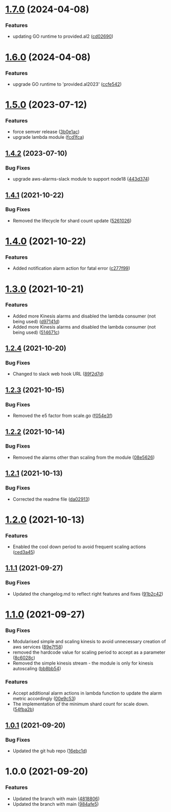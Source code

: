 # [1.7.0](http://bitbucket.org/adaptavistlabs/module-kinesis-stream/compare/v1.6.0...v1.7.0) (2024-04-08)


### Features

* updating GO runtime to provided.al2 ([cd02690](http://bitbucket.org/adaptavistlabs/module-kinesis-stream/commits/cd02690ba4eb0737630eeabf4944b4a55bc5a54c))

# [1.6.0](http://bitbucket.org/adaptavistlabs/module-kinesis-stream/compare/v1.5.0...v1.6.0) (2024-04-08)


### Features

* upgrade GO runtime to 'provided.al2023' ([ccfe542](http://bitbucket.org/adaptavistlabs/module-kinesis-stream/commits/ccfe542c9c8dc6451850a0ee774a5fb555e56140))

# [1.5.0](http://bitbucket.org/adaptavistlabs/module-kinesis-stream/compare/v1.4.2...v1.5.0) (2023-07-12)


### Features

* force semver release ([3b0e1ac](http://bitbucket.org/adaptavistlabs/module-kinesis-stream/commits/3b0e1ac283953c946ead9aef56fd583766ffcb9f))
* upgrade lambda module ([fcd1fca](http://bitbucket.org/adaptavistlabs/module-kinesis-stream/commits/fcd1fca4d19ee31508eed4942b4bd676e522df44))

## [1.4.2](http://bitbucket.org/adaptavistlabs/module-kinesis-stream/compare/v1.4.1...v1.4.2) (2023-07-10)


### Bug Fixes

* upgrade aws-alarms-slack module to support node18 ([443d374](http://bitbucket.org/adaptavistlabs/module-kinesis-stream/commits/443d374a0d7e399ad9ebf201179b01378205ce24))

## [1.4.1](http://bitbucket.org/adaptavistlabs/module-kinesis-stream/compare/v1.4.0...v1.4.1) (2021-10-22)


### Bug Fixes

* Removed the lifecycle for shard count update ([5261026](http://bitbucket.org/adaptavistlabs/module-kinesis-stream/commits/5261026478e898f14c317dc71d443251f9516208))

# [1.4.0](http://bitbucket.org/adaptavistlabs/module-kinesis-stream/compare/v1.3.0...v1.4.0) (2021-10-22)


### Features

* Added notification alarm action for fatal error ([c277f99](http://bitbucket.org/adaptavistlabs/module-kinesis-stream/commits/c277f997b25a3f48cf01662eea39847074da0271))

# [1.3.0](http://bitbucket.org/adaptavistlabs/module-kinesis-stream/compare/v1.2.4...v1.3.0) (2021-10-21)


### Features

* Added more Kinesis alarms and disabled the lambda consumer (not being used) ([d97141d](http://bitbucket.org/adaptavistlabs/module-kinesis-stream/commits/d97141dfd3d744383c9d9dc54c2cf6174bc41fe1))
* Added more Kinesis alarms and disabled the lambda consumer (not being used) ([514671c](http://bitbucket.org/adaptavistlabs/module-kinesis-stream/commits/514671c08c1f3e17ec5fdc957ad36dd698e63619))

## [1.2.4](http://bitbucket.org/adaptavistlabs/module-kinesis-stream/compare/v1.2.3...v1.2.4) (2021-10-20)


### Bug Fixes

* Changed to slack web hook URL ([89f2d7d](http://bitbucket.org/adaptavistlabs/module-kinesis-stream/commits/89f2d7d5a0e42421741a94a29a20a7e6f475198e))

## [1.2.3](http://bitbucket.org/adaptavistlabs/module-kinesis-stream/compare/v1.2.2...v1.2.3) (2021-10-15)


### Bug Fixes

* Removed the e5 factor from scale.go ([f054e3f](http://bitbucket.org/adaptavistlabs/module-kinesis-stream/commits/f054e3f4e008cf5913ee6e2da0f7d3b3d480f099))

## [1.2.2](http://bitbucket.org/adaptavistlabs/module-kinesis-stream/compare/v1.2.1...v1.2.2) (2021-10-14)


### Bug Fixes

* Removed the alarms other than scaling from the module ([08e5626](http://bitbucket.org/adaptavistlabs/module-kinesis-stream/commits/08e5626204927a27e041319556e8fca52b0c4b69))

## [1.2.1](http://bitbucket.org/adaptavistlabs/module-kinesis-stream/compare/v1.2.0...v1.2.1) (2021-10-13)


### Bug Fixes

* Corrected the readme file ([da02913](http://bitbucket.org/adaptavistlabs/module-kinesis-stream/commits/da0291349b989c27d05318142b922fad09fffc13))

# [1.2.0](http://bitbucket.org/adaptavistlabs/module-kinesis-stream/compare/v1.1.1...v1.2.0) (2021-10-13)


### Features

* Enabled the cool down period to avoid frequent scaling actions ([ced3a45](http://bitbucket.org/adaptavistlabs/module-kinesis-stream/commits/ced3a45013f8a4cf8f9c3607469d8a32ed9094cd))

## [1.1.1](http://bitbucket.org/adaptavistlabs/module-kinesis-stream/compare/v1.1.0...v1.1.1) (2021-09-27)


### Bug Fixes

* Updated the changelog.md to reflect right features and fixes ([91b2c42](http://bitbucket.org/adaptavistlabs/module-kinesis-stream/commits/91b2c42f1118a9afae88318152e1f76749fc040f))

# [1.1.0](http://bitbucket.org/adaptavistlabs/module-kinesis-stream/compare/v1.0.1...v1.1.0) (2021-09-27)


### Bug Fixes

* Modularised simple and scaling kinesis to avoid unnecessary creation of aws services ([89e7f58](http://bitbucket.org/adaptavistlabs/module-kinesis-stream/commits/89e7f58dc243e6a59653e4789a17f270bb0b4c8b))
* removed the hardcode value for scaling period to accept as a parameter ([8c6028c](http://bitbucket.org/adaptavistlabs/module-kinesis-stream/commits/8c6028ccc6d6c69ab096e196cf0eac3bb5b2f9c6))
* Removed the simple kinesis stream - the module is only for kinesis autoscaling ([bb8bb54](http://bitbucket.org/adaptavistlabs/module-kinesis-stream/commits/bb8bb54d24eb0c867eabdee8e030f697734d8811))

### Features

*  Accept additional alarm actions in lambda function to update the alarm metric accordingly ([00e9c53](http://bitbucket.org/adaptavistlabs/module-kinesis-stream/commits/00e9c536006f849c5347578f285ed03ae99e3586))
*  The implementation of the minimum shard count for scale down. ([54fba2b](http://bitbucket.org/adaptavistlabs/module-kinesis-stream/commits/54fba2b7b3632ed06e82b5ec2ee5d7fe65622a04))

## [1.0.1](http://bitbucket.org/adaptavistlabs/module-kinesis-stream/compare/v1.0.0...v1.0.1) (2021-09-20)


### Bug Fixes

* Updated the git hub repo ([16ebc1d](http://bitbucket.org/adaptavistlabs/module-kinesis-stream/commits/16ebc1d040973d27e4aef3ab67494a688c359eed))

# 1.0.0 (2021-09-20)


### Features

* Updated the branch with main ([4818806](http://bitbucket.org/adaptavistlabs/module-kinesis-stream/commits/48188066306accfcbaa36b01ec6ff9509794d94c))
* Updated the branch with main ([984afe5](http://bitbucket.org/adaptavistlabs/module-kinesis-stream/commits/984afe5c9aab92a641fd5baee1d0d98d42603a1c))
